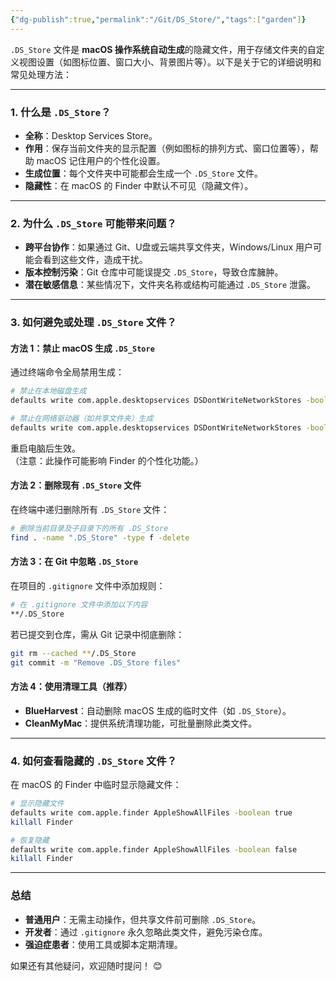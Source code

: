 ```yaml
---
{"dg-publish":true,"permalink":"/Git/DS_Store/","tags":["garden"]}
---
```



`.DS_Store` 文件是 **macOS 操作系统自动生成**的隐藏文件，用于存储文件夹的自定义视图设置（如图标位置、窗口大小、背景图片等）。以下是关于它的详细说明和常见处理方法：

---

### **1. 什么是 `.DS_Store`？**
- **全称**：Desktop Services Store。
- **作用**：保存当前文件夹的显示配置（例如图标的排列方式、窗口位置等），帮助 macOS 记住用户的个性化设置。
- **生成位置**：每个文件夹中可能都会生成一个 `.DS_Store` 文件。
- **隐藏性**：在 macOS 的 Finder 中默认不可见（隐藏文件）。

---

### **2. 为什么 `.DS_Store` 可能带来问题？**
- **跨平台协作**：如果通过 Git、U盘或云端共享文件夹，Windows/Linux 用户可能会看到这些文件，造成干扰。
- **版本控制污染**：Git 仓库中可能误提交 `.DS_Store`，导致仓库臃肿。
- **潜在敏感信息**：某些情况下，文件夹名称或结构可能通过 `.DS_Store` 泄露。

---

### **3. 如何避免或处理 `.DS_Store` 文件？**

#### **方法 1：禁止 macOS 生成 `.DS_Store`**
通过终端命令全局禁用生成：
```bash
# 禁止在本地磁盘生成
defaults write com.apple.desktopservices DSDontWriteNetworkStores -bool true

# 禁止在网络驱动器（如共享文件夹）生成
defaults write com.apple.desktopservices DSDontWriteNetworkStores -bool true
```
重启电脑后生效。  
（注意：此操作可能影响 Finder 的个性化功能。）

#### **方法 2：删除现有 `.DS_Store` 文件**
在终端中递归删除所有 `.DS_Store` 文件：
```bash
# 删除当前目录及子目录下的所有 .DS_Store
find . -name ".DS_Store" -type f -delete
```

#### **方法 3：在 Git 中忽略 `.DS_Store`**
在项目的 `.gitignore` 文件中添加规则：
```bash
# 在 .gitignore 文件中添加以下内容
**/.DS_Store
```
若已提交到仓库，需从 Git 记录中彻底删除：
```bash
git rm --cached **/.DS_Store
git commit -m "Remove .DS_Store files"
```

#### **方法 4：使用清理工具（推荐）**
- **BlueHarvest**：自动删除 macOS 生成的临时文件（如 `.DS_Store`）。
- **CleanMyMac**：提供系统清理功能，可批量删除此类文件。

---

### **4. 如何查看隐藏的 `.DS_Store` 文件？**
在 macOS 的 Finder 中临时显示隐藏文件：
```bash
# 显示隐藏文件
defaults write com.apple.finder AppleShowAllFiles -boolean true
killall Finder

# 恢复隐藏
defaults write com.apple.finder AppleShowAllFiles -boolean false
killall Finder
```

---

### **总结**
- **普通用户**：无需主动操作，但共享文件前可删除 `.DS_Store`。
- **开发者**：通过 `.gitignore` 永久忽略此类文件，避免污染仓库。
- **强迫症患者**：使用工具或脚本定期清理。

如果还有其他疑问，欢迎随时提问！ 😊